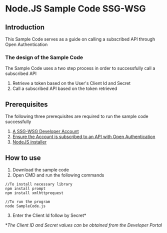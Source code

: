 # Node.JS Sample Code SSG-WSG
## Introduction
This Sample Code serves as a guide on calling a subscribed API through Open Authentication
### The design of the Sample Code
The Sample Code uses a two step process in order to successfully call a subscribed API
1. Retrieve a token based on the User's Client Id and Secret
2. Call a subscribed API based on the token retrieved
## Prerequisites
The following three prerequisites are required to run the sample code successfully
1. [A SSG-WSG Developer Account](https://developer.ssg-wsg.sg/webapp/guides/13EgI9eYfms1W7Ls4X1hdI)
2. [Ensure the Account is subscribed to an API with Open Authentication](https://developer.ssg-wsg.sg/webapp/guides/6gvz7gEnwU2dSIKPrTcXnq)
3. [NodeJS installer](https://nodejs.org/en/download/)
## How to use
1. Download the sample code
2. Open CMD and run the following commands
```
//To install necessary library
npm install prompt
npm install xmlhttprequest

//To run the program
node SampleCode.js
```
3. Enter the Client Id follow by Secret*

**The Client ID and Secret values can be obtained from the Developer Portal*


